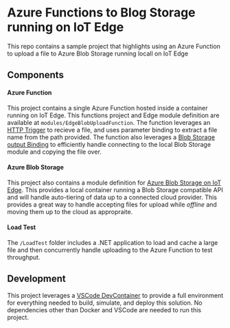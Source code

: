 # Azure Functions to Blog Storage running on IoT Edge

This repo contains a sample project that highlights using an Azure Function to upload a file to Azure Blob Storage running locall on IoT Edge

## Components

#### Azure Function

This project contains a single Azure Function hosted inside a container running on IoT Edge.  This functions project and Edge module definition are available at `modules/EdgeBlobUploadFunction`.  The function leverages an [HTTP Trigger](https://docs.microsoft.com/en-us/azure/azure-functions/functions-bindings-http-webhook-trigger?tabs=csharp) to recieve a file, and uses parameter binding to extract a file name from the path provided.  The function also leverages a [Blob Storage output Binding](https://docs.microsoft.com/en-us/azure/azure-functions/functions-bindings-storage-blob-output?tabs=csharp) to efficiently handle connecting to the local Blob Storage module and copying the file over.


#### Azure Blob Storage

This project also contains a module definition for [Azure Blob Storage on IoT Edge](https://docs.microsoft.com/en-us/azure/iot-edge/how-to-store-data-blob?view=iotedge-2018-06).  This provides a local container running a Blob Storage compatible API and will handle auto-tiering of data up to a connected cloud provider.  This provides a great way to handle accepting files for upload while *offline* and moving them up to the cloud as appropraite.

#### Load Test

The `/LoadTest` folder includes a .NET application to load and cache a large file and then concurrently handle uploading to the Azure Function to test throughput.

## Development

This project leverages a [VSCode DevContainer](https://code.visualstudio.com/docs/remote/containers) to provide a full environment for everything needed to build, simulate, and deploy this solution.  No dependencies other than Docker and VSCode are needed to run this project.